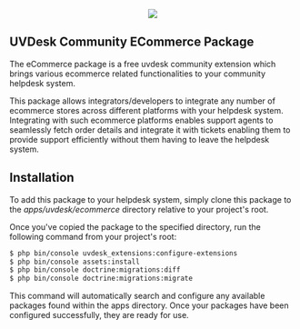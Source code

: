 <p align="center"><a href="https://www.uvdesk.com/en/" target="_blank">
    <img src="https://s3-ap-southeast-1.amazonaws.com/cdn.uvdesk.com/uvdesk/bundles/webkuldefault/images/uvdesk-wide.svg">
</a></p>

UVDesk Community ECommerce Package
--------------

The eCommerce package is a free uvdesk community extension which brings various ecommerce related functionalities to your community helpdesk system.

This package allows integrators/developers to integrate any number of ecommerce stores across different platforms with your helpdesk system. Integrating with such ecommerce platforms enables support agents to seamlessly fetch order details and integrate it with tickets enabling them to provide support efficiently without them having to leave the helpdesk system.

Installation
--------------

To add this package to your helpdesk system, simply clone this package to the *apps/uvdesk/ecommerce* directory relative to your project's root.

Once you've copied the package to the specified directory, run the following command from your project's root:

```bash
$ php bin/console uvdesk_extensions:configure-extensions
$ php bin/console assets:install
$ php bin/console doctrine:migrations:diff
$ php bin/console doctrine:migrations:migrate
```

This command will automatically search and configure any available packages found within the apps directory. Once your packages have been configured successfully, they are ready for use.